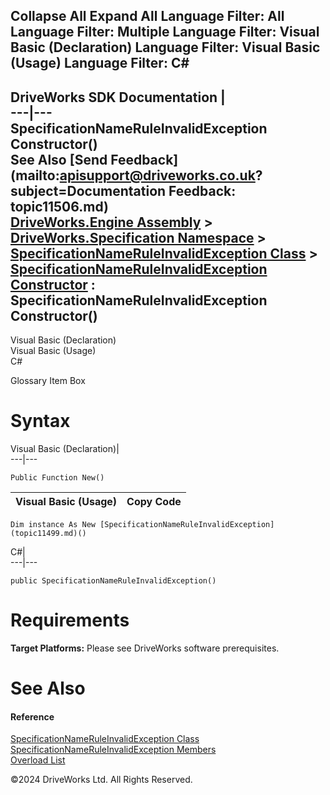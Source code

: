        

 Collapse All Expand All  Language Filter: All  Language Filter: Multiple  Language Filter: Visual Basic (Declaration) Language Filter: Visual Basic (Usage) Language Filter: C#  
---  
DriveWorks SDK Documentation  |   
---|---  
SpecificationNameRuleInvalidException Constructor()   
See Also [Send Feedback](mailto:apisupport@driveworks.co.uk?subject=Documentation Feedback: topic11506.md)  
[DriveWorks.Engine Assembly](topic2156.md) > [DriveWorks.Specification Namespace](topic10764.md) > [SpecificationNameRuleInvalidException Class](topic11499.md) > [SpecificationNameRuleInvalidException Constructor](topic11505.md) : SpecificationNameRuleInvalidException Constructor()  
---  
  
Visual Basic (Declaration)    
Visual Basic (Usage)    
C# 

Glossary Item Box

# Syntax

Visual Basic (Declaration)|   
---|---  
      
    
    Public Function New()  
  
Visual Basic (Usage)| Copy Code  
---|---  
      
    
    Dim instance As New [SpecificationNameRuleInvalidException](topic11499.md)()  
  
C#|   
---|---  
      
    
    public SpecificationNameRuleInvalidException()  
  
# Requirements

**Target Platforms:** Please see DriveWorks software prerequisites.

# See Also

#### Reference

[SpecificationNameRuleInvalidException Class](topic11499.md)   
[SpecificationNameRuleInvalidException Members](topic11500.md)   
[Overload List](topic11505.md)

©2024 DriveWorks Ltd. All Rights Reserved.
